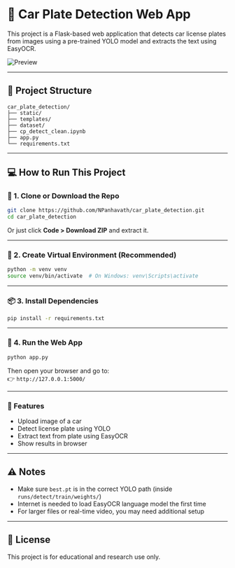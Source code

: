 # 🚗 Car Plate Detection Web App

This project is a Flask-based web application that detects car license plates from images using a pre-trained YOLO model and extracts the text using EasyOCR.

![Preview](./static/Cars0.png) <!-- Optional: add your own image -->

---

## 📁 Project Structure

```
car_plate_detection/
├── static/
├── templates/
├── dataset/
├── cp_detect_clean.ipynb
├── app.py
└── requirements.txt
```

---

## 💻 How to Run This Project

### 🔽 1. Clone or Download the Repo

```bash
git clone https://github.com/NPanhavath/car_plate_detection.git
cd car_plate_detection
```

Or just click **Code > Download ZIP** and extract it.

---

### 🐍 2. Create Virtual Environment (Recommended)

```bash
python -m venv venv
source venv/bin/activate  # On Windows: venv\Scripts\activate
```

---

### 📦 3. Install Dependencies

```bash
pip install -r requirements.txt
```

---

### 🏁 4. Run the Web App

```bash
python app.py
```

Then open your browser and go to:  
👉 `http://127.0.0.1:5000/`

---

### 🧠 Features
- Upload image of a car
- Detect license plate using YOLO
- Extract text from plate using EasyOCR
- Show results in browser

---

## ⚠️ Notes
- Make sure `best.pt` is in the correct YOLO path (inside `runs/detect/train/weights/`)
- Internet is needed to load EasyOCR language model the first time
- For larger files or real-time video, you may need additional setup

---

## 📄 License

This project is for educational and research use only.

